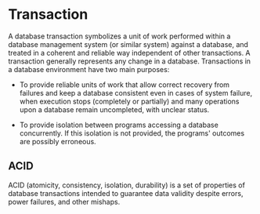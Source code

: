 # Transaction
A database transaction symbolizes a unit of work performed within a database management system (or similar system) against a database, and treated in a coherent and reliable way independent of other transactions. A transaction generally represents any change in a database. Transactions in a database environment have two main purposes:

- To provide reliable units of work that allow correct recovery from failures and keep a database consistent even in cases of system failure, when execution stops (completely or partially) and many operations upon a database remain uncompleted, with unclear status.

- To provide isolation between programs accessing a database concurrently. If this isolation is not provided, the programs' outcomes are possibly erroneous.

## ACID
ACID (atomicity, consistency, isolation, durability) is a set of properties of database transactions intended to guarantee data validity despite errors, power failures, and other mishaps.

